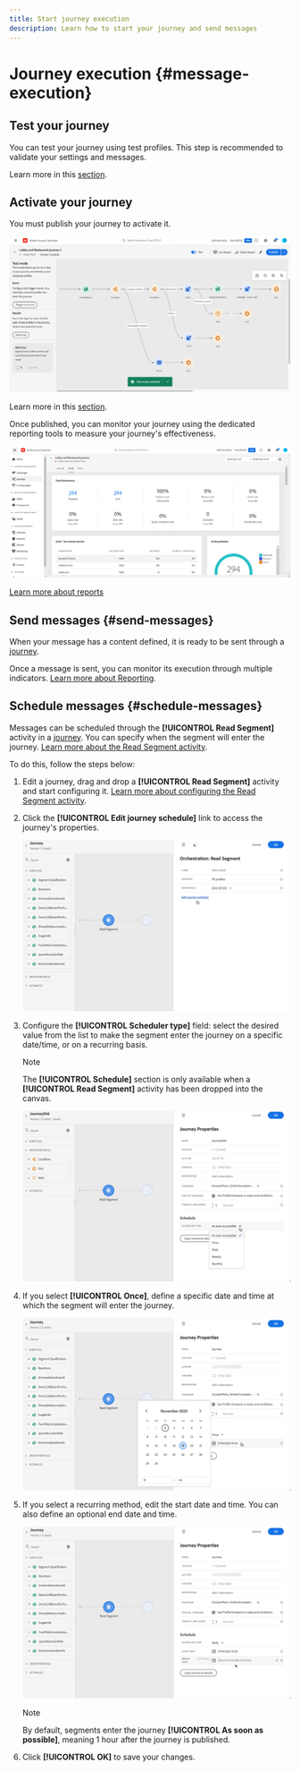 ```yaml
---
title: Start journey execution
description: Learn how to start your journey and send messages
---
```


# Journey execution {#message-execution}

## Test your journey

You can test your journey using test profiles. This step is recommended to validate your settings and messages.

Learn more in this [section](testing-the-journey.md).

## Activate your journey

You must publish your journey to activate it. 

![](assets/jo-journeyuc2_32bis.png)

Learn more in this [section](publishing-the-journey.md).


Once published, you can monitor your journey using the dedicated reporting tools to measure your journey's effectiveness. 

![](assets/jo-dynamic_report_journey_12.png)

[Learn more about reports](../reports/live-report.md) 

## Send messages {#send-messages}

When your message has a content defined, it is ready to be sent through a [journey](journey.md).

Once a message is sent, you can monitor its execution through multiple indicators. [Learn more about Reporting](../global-report.md).

## Schedule messages {#schedule-messages}

Messages can be scheduled through the **[!UICONTROL Read Segment]** activity in a [journey](journey.md). You can specify when the segment will enter the journey. [Learn more about the Read Segment activity](read-segment.md).

To do this, follow the steps below:

1. Edit a journey, drag and drop a **[!UICONTROL Read Segment]** activity and start configuring it. [Learn more about configuring the Read Segment activity](read-segment.md#configuring-segment-trigger-activity).

1. Click the **[!UICONTROL Edit journey schedule]** link to access the journey's properties.
    
    ![](assets/message-read-segment-schedule.png)

1. Configure the **[!UICONTROL Scheduler type]** field: select the desired value from the list to make the segment enter the journey on a specific date/time, or on a recurring basis.

    >[!NOTE]
    >
    >The **[!UICONTROL Schedule]** section is only available when a **[!UICONTROL Read Segment]** activity has been dropped into the canvas.

    ![](assets/message-read-segment-scheduler.png)

1. If you select **[!UICONTROL Once]**, define a specific date and time at which the segment will enter the journey.

    ![](assets/message-read-segment-scheduler-once.png)

1. If you select a recurring method, edit the start date and time. You can also define an optional end date and time.

    ![](assets/message-read-segment-scheduler-daily.png)

    >[!NOTE]
    >
    >By default, segments enter the journey **[!UICONTROL As soon as possible]**, meaning 1 hour after the journey is published.

1. Click **[!UICONTROL OK]** to save your changes.

<!--Unitary messages that are triggered by an event within a journey cannot be scheduled.-->
